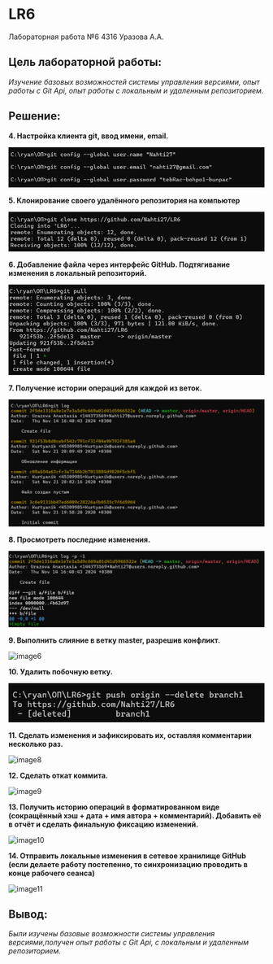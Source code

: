 # LR6
Лабораторная работа №6
4316 Уразова А.А.

## **Цель лабораторной работы:**
*Изучение базовых возможностей системы управления версиями, опыт работы с Git Api, опыт работы с локальным и удаленным репозиторием.*

## **Решение:**

**4. Настройка клиента git, ввод имени, email.**

![image1](https://github.com/Nahti27/LR6/blob/master/photo/%D0%A1%D0%BD%D0%B8%D0%BC%D0%BE%D0%BA%20%D1%8D%D0%BA%D1%80%D0%B0%D0%BD%D0%B0%202024-11-14%20164004.png)

**5. Клонирование своего удалённого репозитория на компьютер**

![image2](https://github.com/Nahti27/LR6/blob/master/photo/%D0%A1%D0%BD%D0%B8%D0%BC%D0%BE%D0%BA%20%D1%8D%D0%BA%D1%80%D0%B0%D0%BD%D0%B0%202024-11-14%20164021.png)

**6. Добавление файла через интерфейс GitHub. Подтягивание изменения в локальный репозиторий.**

![image3](https://github.com/Nahti27/LR6/blob/d780caaae229fed08610214753de26fb2180bcc8/photo/%D0%A1%D0%BD%D0%B8%D0%BC%D0%BE%D0%BA%20%D1%8D%D0%BA%D1%80%D0%B0%D0%BD%D0%B0%202024-11-14%20164125.png)

**7. Получение истории операций для каждой из веток.**

![image4](https://github.com/Nahti27/LR6/blob/d780caaae229fed08610214753de26fb2180bcc8/photo/%D0%A1%D0%BD%D0%B8%D0%BC%D0%BE%D0%BA%20%D1%8D%D0%BA%D1%80%D0%B0%D0%BD%D0%B0%202024-11-14%20164155.png)

**8. Просмотреть последние изменения.**

![image5](https://github.com/Nahti27/LR6/blob/d780caaae229fed08610214753de26fb2180bcc8/photo/%D0%A1%D0%BD%D0%B8%D0%BC%D0%BE%D0%BA%20%D1%8D%D0%BA%D1%80%D0%B0%D0%BD%D0%B0%202024-11-14%20164220.png)

**9. Выполнить слияние в ветку master, разрешив конфликт.**

![image6]((https://github.com/Nahti27/LR6/blob/d780caaae229fed08610214753de26fb2180bcc8/photo/%D0%A1%D0%BD%D0%B8%D0%BC%D0%BE%D0%BA%20%D1%8D%D0%BA%D1%80%D0%B0%D0%BD%D0%B0%202024-11-14%20164431.png))

**10. Удалить побочную ветку.**

![image7](https://github.com/Nahti27/LR6/blob/d780caaae229fed08610214753de26fb2180bcc8/photo/%D0%A1%D0%BD%D0%B8%D0%BC%D0%BE%D0%BA%20%D1%8D%D0%BA%D1%80%D0%B0%D0%BD%D0%B0%202024-11-14%20164525.png)

**11. Сделать изменения и зафиксировать их, оставляя комментарии несколько раз.**

![image8]((https://github.com/Nahti27/LR6/blob/d780caaae229fed08610214753de26fb2180bcc8/photo/%D0%A1%D0%BD%D0%B8%D0%BC%D0%BE%D0%BA%20%D1%8D%D0%BA%D1%80%D0%B0%D0%BD%D0%B0%202024-11-15%20142633.png))

**12. Сделать откат коммита.**

![image9]((https://github.com/Nahti27/LR6/blob/d780caaae229fed08610214753de26fb2180bcc8/photo/%D0%A1%D0%BD%D0%B8%D0%BC%D0%BE%D0%BA%20%D1%8D%D0%BA%D1%80%D0%B0%D0%BD%D0%B0%202024-11-15%20142725.png))

**13. Получить историю операций в форматированном виде (сокращённый
хэш + дата + имя автора + комментарий). Добавить её в отчёт и сделать
финальную фиксацию изменений.**

![image10]((https://github.com/Nahti27/LR6/blob/d780caaae229fed08610214753de26fb2180bcc8/photo/%D0%A1%D0%BD%D0%B8%D0%BC%D0%BE%D0%BA%20%D1%8D%D0%BA%D1%80%D0%B0%D0%BD%D0%B0%202024-11-15%20142906.png))

**14. Отправить локальные изменения в сетевое хранилище GitHub (если
делаете работу постепенно, то синхронизацию проводить в конце рабочего
сеанса)** 

![image11]((https://github.com/Nahti27/LR6/blob/d780caaae229fed08610214753de26fb2180bcc8/photo/%D0%A1%D0%BD%D0%B8%D0%BC%D0%BE%D0%BA%20%D1%8D%D0%BA%D1%80%D0%B0%D0%BD%D0%B0%202024-11-15%20143004.png))

## **Вывод:**
*Были изучены базовые возможности системы управления версиями,получен опыт работы с Git Api, с локальным и удаленным репозиторием.*
